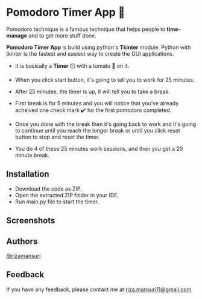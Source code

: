 
# Pomodoro Timer App 🍅

Pomodoro technique is a famous technique that helps people to **time-manage** and to get more stuff done.

**Pomodoro Timer App** is build using python's **Tkinter** module.
Python with tkinter is the fastest and easiest way to create the GUI applications.  

* It is basically a **Timer** ⏲️ with a tomato 🍅 on it.

* When you click start button, it's going to tell you to work for 25 minutes.

* After 25 minutes, the timer is up, it will tell you to take a break. 

* First break is for 5 minutes and you will notice that you've already acheived one check mark ✔️ for the first pomodoro completed.

* Once you done with the break then it's going back to work and it's going to continue until you reach the longer break or until you click reset button to stop and reset the timer.

* You do 4 of these 25 minutes work sessions, and then you get a 20 minute break.
   
## Installation

- Download the code as ZIP.
- Open the extracted ZIP folder in your IDE.
- Run main.py file to start the timer.

## Screenshots

## Authors

[@rizamansuri](https://www.github.com/rizamansuri)

## Feedback

If you have any feedback, please contact me at riza.mansuri11@gmail.com
